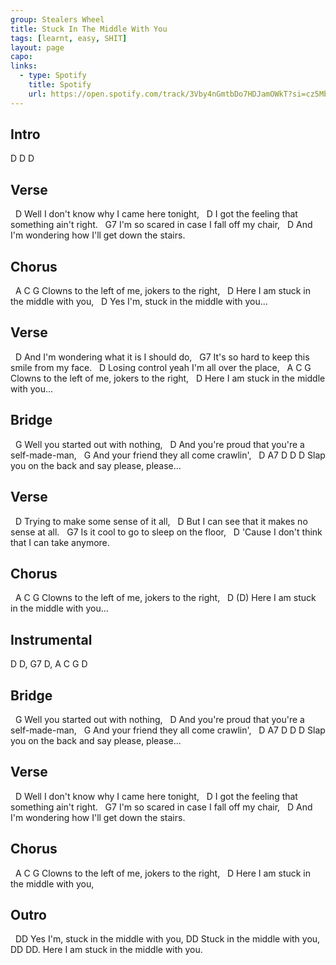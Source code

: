 ```yaml
---
group: Stealers Wheel
title: Stuck In The Middle With You
tags: [learnt, easy, SHIT]
layout: page
capo: 
links: 
  - type: Spotify
    title: Spotify
    url: https://open.spotify.com/track/3Vby4nGmtbDo7HDJamOWkT?si=cz5MbgHKRu-KRiI5Vi_MGw
---
```


## Intro

D D D

## Verse

&nbsp;      D
Well I don't know why I came here tonight,
&nbsp;         D
I got the feeling that something ain't right.
&nbsp;       G7
I'm so scared in case I fall off my chair,
&nbsp;       D
And I'm wondering how I'll get down the stairs.

## Chorus

&nbsp; A                         C            G
Clowns to the left of me, jokers to the right,
&nbsp;      D
Here I am stuck in the middle with you,
&nbsp;       D
Yes I'm, stuck in the middle with you...

## Verse

&nbsp;        D
And I'm wondering what it is I should do,
&nbsp;       G7
It's so hard to keep this smile from my face.
&nbsp;       D
Losing control yeah I'm all over the place,
&nbsp; A                         C            G
Clowns to the left of me, jokers to the right,
&nbsp;      D
Here I am stuck in the middle with you...

## Bridge

&nbsp;        G
Well you started out with nothing,
&nbsp;                                            D
And you're proud that you're a self-made-man,
&nbsp;            G
And your friend they all come crawlin',
&nbsp;                            D       A7      D D D
Slap you on the back and say please, please...

## Verse

&nbsp; D
Trying to make some sense of it all,
&nbsp;         D
But I can see that it makes no sense at all.
&nbsp;     G7
Is it cool to go to sleep on the floor,
&nbsp;        D
'Cause I don't think that I can take anymore.

## Chorus

&nbsp; A                         C            G
Clowns to the left of me, jokers to the right,
&nbsp;      D                                  (D)
Here I am stuck in the middle with you...

## Instrumental

 D D, G7 D, A C G D

## Bridge

&nbsp;        G
Well you started out with nothing,
&nbsp;                                            D
And you're proud that you're a self-made-man,
&nbsp;            G
And your friend they all come crawlin',
&nbsp;                            D       A7      D D D
Slap you on the back and say please, please...

## Verse

&nbsp;      D
Well I don't know why I came here tonight,
&nbsp;         D
I got the feeling that something ain't right.
&nbsp;       G7
I'm so scared in case I fall off my chair,
&nbsp;       D
And I'm wondering how I'll get down the stairs.

## Chorus

&nbsp; A                         C            G
Clowns to the left of me, jokers to the right,
&nbsp;      D
Here I am stuck in the middle with you,

## Outro

&nbsp;        DD
Yes I'm, stuck in the middle with you,
DD
Stuck in the middle with you,
&nbsp;         DD                           DD.
Here I am stuck in the middle with you.
